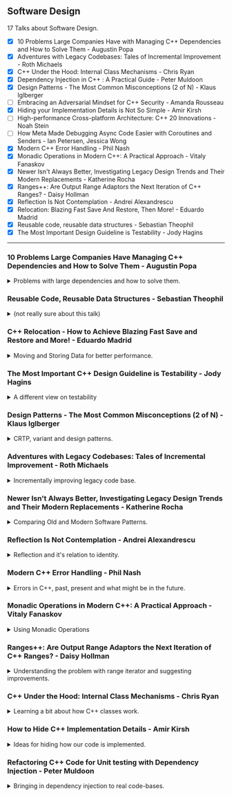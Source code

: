 <!--
// cSpell:ignore relocatability Björn Fahller Blarg multiplicator soooo maat Monostate runge_kutta4 TPOIASI Hyrum
-->

<link rel="stylesheet" type="text/css" href="../../markdown-style.css">

## Software Design

<summary>
17 Talks about Software Design.
</summary>

- [x] 10 Problems Large Companies Have with Managing C++ Dependencies and How to Solve Them - Augustin Popa
- [x] Adventures with Legacy Codebases: Tales of Incremental Improvement - Roth Michaels
- [x] C++ Under the Hood: Internal Class Mechanisms - Chris Ryan
- [x] Dependency Injection in C++ : A Practical Guide - Peter Muldoon
- [x] Design Patterns - The Most Common Misconceptions (2 of N) - Klaus Iglberger
- [ ] Embracing an Adversarial Mindset for C++ Security - Amanda Rousseau
- [x] Hiding your Implementation Details is Not So Simple - Amir Kirsh
- [ ] High-performance Cross-platform Architecture: C++ 20 Innovations - Noah Stein
- [ ] How Meta Made Debugging Async Code Easier with Coroutines and Senders - Ian Petersen, Jessica Wong
- [x] Modern C++ Error Handling - Phil Nash
- [x] Monadic Operations in Modern C++: A Practical Approach - Vitaly Fanaskov
- [x] Newer Isn't Always Better, Investigating Legacy Design Trends and Their Modern Replacements - Katherine Rocha
- [x] Ranges++: Are Output Range Adaptors the Next Iteration of C++ Ranges? - Daisy Hollman
- [x] Reflection Is Not Contemplation - Andrei Alexandrescu
- [x] Relocation: Blazing Fast Save And Restore, Then More! - Eduardo Madrid
- [x] Reusable code, reusable data structures - Sebastian Theophil
- [x] The Most Important Design Guideline is Testability - Jody Hagins

---

### 10 Problems Large Companies Have Managing C++ Dependencies and How to Solve Them - Augustin Popa

<details>
<summary>
Problems with large dependencies and how to solve them.
</summary>

[10 Problems Large Companies Have Managing C++ Dependencies and How to Solve Them](https://youtu.be/kOW74IUH7IA?si=9R-_FSdv3w1QKKTI), [slides](https://github.com/CppCon/CppCon2024/blob/main/Presentations/10_Problems_Large_Companies_Have_with_Managing_Cpp_Dependencies_and_How_to_Solve_Them.pdf).

package libraries and dependencies management is still a top pain point for C++ developers.

- Conan
- vcpkg
- NuGet

> Preview – 10 conclusions
>
> 1. Support building from source
> 2. Build a verified binary cache
> 3. Version using baselines
> 4. Build open-source with a package manager
> 5. Cache build assets internally
> 6. Monitor, prevent, and respond to vulnerabilities
> 7. Centralize common tasks
> 8. Produce SBOMs
> 9. Global, reproducible builds
> 10. Break large migrations down into smaller milestones

#### Problem 1: ABI incompatible C++ binaries

binaries aren't portable, they depend on how they were compiled. so it leads to a very complex dependency graph, different compilers, target OS, feature flags, build configurations, etc...

the consumer needs to get the correct binary and use it, but a solution for this is to build the dependant packages from source, some package managers support this, and we can also use the CI build chain to build the dependencies. some companies moved to Monorepo architecture, where everything is built together.

this also allows for editing and tweaking the source code for the dependencies.

#### Problem 2: Build times are too long when building from source

Of course, building packages takes time, it scales poorly, as each package has it's own decencies.\
we can use a caching strategy with a shared cache for binaries with a unique hash identifier based on versions and ABI.

#### Problem 3: Version conflicts – The Diamond problem

each decency has dependencies of it's own, and if two packages consumer the same third package, they might get a version conflict.

a solution could be to move from package/libraries into "baselines", a baseline contains a set of packages with compatible versions between them.

#### Problem 4: Building open-source dependencies is hard

in-house development is more work to write, but easier to integrate, maintain and protects against legal concerns and some vulnerabilities.

a package manager can handle some of the problems with building the packages, and bridge the gap.

#### Problem 5: Organization restricts access to online downloads

organizations don't want to allow open-source code without a process, and there's always a risk that the open-source library goes down.\
we can get around this by maintain a cache (proxy) of 3rd party packages source code, which can also be moved to a protected environment that won't allow internet connection.

#### Problem 6: Security vulnerabilities in open-source code

Open source packages might have known vulnerabilities. the organization needs a strategy to monitor, review and respond to them.

#### Problem 7: Duplicated engineering cost to maintain dependencies

managing dependencies gets harder with scale, there are problems with communication, and there are times where similar work is being done in different teams.

#### Problem 8: Difficult to track or report on all dependencies

audit dependencies, build the dependency graph, producing SBOMs - software bill of materials.

#### Problem 9: Build toolchain variations across the organization

reproducible builds, tests and deployments. building in containers, establishing company-wide policies and interior tools storage.

#### Problem 10: Moving to new solution is complex or too time consuming

takes time, effort, causes un-expected problems.

we can set milestones - small changes that represent a gain in value, even if there aren't any more changes to the process. we identify the action and what benefit it provides us.

---

> Summary – 10 conclusions
>
> 1. Build C++ dependencies from source
> 2. Establish binary caching where possible
> 3. Organize dependencies + versions into baselines (fixed points in time)
> 4. Use an open-source package manager to save time / effort
> 5. Create an asset cache for sources needed to build dependencies
> 6. Develop a vulnerability monitoring, prevention, and response strategy and associated tools / workflows
> 7. Centralize common dependency management tasks, enforce consistency across organization at scale
> 8. Organize dependencies into coherent packages and start producing SBOMs
> 9. Establish a global toolchain policy and build in containers if possible
> 10. Break large migrations down into smaller milestones with a win at each step.

</details>

### Reusable Code, Reusable Data Structures - Sebastian Theophil

<details>
<summary>
(not really sure about this talk)
</summary>

[Reusable Code, Reusable Data Structures](https://youtu.be/5zkDeiyF5Rc?si=tmsS-hGBMTMCey1r), [slides](https://github.com/CppCon/CppCon2024/blob/main/Presentations/Reusable_Code_Reusable_Data_Structures.pdf)

> DRY -- don't repeat yourself -- is an important software engineering principle.\
> Repetitive code is error-prone code. Inevitably, and sooner rather than later, we will forget to change one of these repetitive code locations. C++ offers many different tools to share code and data and I often see novice and intermediate programmers struggle with choosing the best one in each situation.\
> We have template functions, template classes, std::variant, virtual classes and std::any. We have some common associated programming patterns like CRTP, templated base classes, template functions taking function arguments.\
> All of these have their uses and in my talk, I want to develop some intuitions on when to use which.

what should we use and what should we not use.\
starting with an example of centering elements in html.

for code to be reused in an efficient manner, we need to generalize the problem, understand which algorithm can help us, etc...

when we have a shared algorithm and different data, we use generic functions and concepts.

looking at some patterns: output iterators, predicate, and at the command design pattern.

> GENERIC FUNCTIONS
>
> - Need clear requirements
> - Expressed in well-known concepts
> - Reduce dependencies
> - Flexible and customizable through customization points

Generic classes, data is being templated, either in the base class or with the curiously recurring template pattern (CRTP).

mixin classes, adding functionality to un-related classes.

other options are inheritance (virtual functions) and <cpp>std::variant</cpp>, but should they really be used for code sharing? runtime polymorphism ties things together, it creates coupling and has lasting implication.

- heap allocation
- lifetime issues
- ownership

external polymorphism, global overloads, <cpp>std::variant</cpp> and <cpp>std::visit</cpp>.

</details>

### C++ Relocation - How to Achieve Blazing Fast Save and Restore and More! - Eduardo Madrid

<details>
<summary>
Moving and Storing Data for better performance.
</summary>

[C++ Relocation - How to Achieve Blazing Fast Save and Restore and More!](https://youtu.be/LnGrrfBMotA?si=RQ6R3iWcMSCTZzTK), [slides](https://github.com/CppCon/CppCon2024/blob/main/Presentations/Relocation.pdf), [event](https://cppcon2024.sched.com/event/1gZeM/relocation-blazing-fast-save-and-restore-then-more). [Data Orientation For The Win! - Eduardo Madrid - CppCon 2021](https://www.youtube.com/watch?v=QbffGSgsCcQ)

The opposite of pointe chasing.

> What's what we mean to improve?
>
> - Our systems need objects to refer to each other, and we need runtime polymorphism
> - Nothing bad per se, just that it craters performance
> - What if we are willing to do a lot of effort to improve performance lot?
> - One option is to apply **Data Orientation** techniques in general.
> - Today, we give extra attention to "relocatability"

Relocatability is how we apply data orientation techniques to make our data easy to be moved around, so it will reside in memory when it has the best performance.\
(relocatability is not about position independent code for dynamically linked libraries).

Writing code the "normal" way means we don't focus on mapping data in memory.

- storing data in classes or structs with heterogenous members.
- using pointers for objects to refer to one another.
- using virtual inheritance and overrides for runtime polymorphism
- indirections, allocations, lifetime, sharing ownership (<cpp>std::unique_ptr</cpp>, <cpp>std::shared_ptr</cpp>)

#### Data Orientation

The non-trivial way to write code takes data to memory mapping into account.

> Columnar Representation (Scattering):\
> Transforming collections of structs of members of heterogeneous typesinto one structure with arrays of homogeneous data types (going from what in databases is called a row-representation to a columnar representation) also called "scattering" or achieving structures of arrays.

That's a long way for saying "struct of arrays" over "array of structs", or moving from row-wise representations to column-wise.\
With *row-wise* representations, we have structs containing different kinds of members, pointers (which can be null), data that is differentiating the state of the object and we have containers with multiple elements of the class.\
with *column-wise*, we combine the data and the container together, we move to homogenous collection of data, all fields of the same type are stored continuously. to access a single 'item', we use a handle (Facade/Proxy design pattern).\
After scattering, we are using "entity-component systems", we no longer have objects, instead we have entities, and members are replaced with compnotents. entities and components are bound through an index in a global structure.

```cpp
// row-wise
struct Item {
  int id;
  double price;
  Specials *specials; // pointer, can be null
  Category *category;
  bool is_homemade; // messes with the data alignment
};
std::array<Item, N> items;

// column-wise
template <std::size_t N>
struct State {
  std::array<int, N> ids;
  std::array<double, N> prices;
  EfficientMap<std::size_t, Specials> specials;
  std::array<CategoryHandle, N> categories;
  EfficientSet<std::size_t> homemade;
};

auto state = State<N>;
class ItemHandle {
  std::size index;
public:
  int id() { return state.ids[index]; }
  double price() { return state.prices[index]; }
  Specials *specials() { return state.specials[id()]; }
  CategoryHandle category() { return state.categories[id()]; }
  bool &is_homemade() { return state.homemade.contains(id()); }
};
```

Allocating data homogeneously allows for better performance (SIMD, CUDA), reduces allocations, it dis-incentives communication between state change. also, moving away from using pointers allows more efficient memory dump. data is given different addresses by the allocator, so we can't restore the application correctly (the pointers are no longer valid). if we have this kind of a layout, the relations between entities are preserved through the index.

#### Allocators And Relocatability

Allocators don't care about the efficient allocation of the data, so we must be able to control and move the data, and we need the ability to maintain the allocation across the lifetime of the program, as objects are created and destroyed.

we start by re-introducing some indirection - using stable indices.

> Recapping Björn Fahller ["Cache Friendly Data + Functional + Ranges = &heartsuit;"](https://www.youtube.com/watch?v=XJzs4kC9d-Y) @C++ On Sea 2024:
>
> - He calls stable indices "stable ids", and the technique is to use an extra indirection that pays for itself in terms of performance.
> - Furthermore, you can have both the forward mapping and the backward mapping, depending on your needs.
> - This indirection is what provides the freedom to relocate!
> - Björn Fahller presented benchmarks that dove into details of wall-clock performance, cache misses, IMO his results are representative of what would be real world use.

Relocatability makes saving the state of the application trivial - just dump the data as is. and restoring it is just as easy. if the data is ever "shaken" and becomes not efficient, we can re-allocate them to make them efficient again. "shaken" data can be fragmentation (empty holes in the array), or having old and new entities stored together (if we re-used the old memory to store new data).\
Memory performance relies on time and space locality, we want to have objects that are accessed together stored together, relocating objects allows us to maintain and improve this.

One issue is using *Value Mangers*, using <cpp>std::optional</cpp>, which currently doesn't take allocators, but can take a <cpp>std::vector</cpp> type with an custom allocator. this has something to do with type erasure (<cpp>std::any</cpp>, <cpp>std::function</cpp>). the language doesn't currently have support to access internals (???).

</details>

### The Most Important C++ Design Guideline is Testability - Jody Hagins

<details>
<summary>
A different view on testability
</summary>

[The Most Important C++ Design Guideline is Testability](https://youtu.be/kgE8v5M1Eoo?si=5w4dnwmZakqDf0Yv), [slides](https://github.com/CppCon/CppCon2024/blob/main/Presentations/The_Most_Important_Design_Guideline_is_Testability.pdf), [event](https://cppcon2024.sched.com/event/1gZfl/the-most-important-design-guideline-is-testability).

> Scott Meyers has famously proclaimed that the most important general design guideline is to make interfaces easy to use correctly and hard to use incorrectly.  I don't dispute that this is one of the most important design guidelines.\
> However, in my close to 40 years of fighting in the C++ trenches, I'd argue that testability is by far the more important design guideline, and antecedent to both ease of use and performance (a particular C++ penchant).\
> In this talk, we will discuss what testability means, and why it is so important.  We will briefly discuss some popular testing techniques, but most of our time will be spent looking into items of testability that are rarely discussed, but are extremely important in practice.

Design interfaces for testability, have an holistic thought about systems and how they can be tested.

> Why is Testing Important? We are human!
>
> - Making Mistakes: Every human is really, really good at making mistakes
> - Being annoyed when OTHER people make mistakes

Testability isn't just Unit Tests and TDD (Test Driven Development).

#### Hidden State

side tangent an example about having a hidden state and how it complicates testing. the best way is to having composability, but there's an old pattern to provide access to all private members.

doing some tricks with template specializations... this shouldn't be done. but it's possible.

```cpp
template <typename TagT, auto...>
struct Sudo;

template <typename TagT>
struct Sudo<TagT>
{
  inline static typename TagT::type value{};
};

template <typename TagT, typename TagT::type Member>
struct Sudo<TagT, Member>
{
  inline static const decltype(Member) value = Sudo<TagT>::value = Member;
};

template <typename TagT, typename ObjectT>
decltype(auto)
sudo(ObjectT && object)
{
  assert(Sudo<TagT>::value);
  return std::invoke(  Sudo<TagT>::value,  std::forward<ObjectT>(object));
}

template <typename ClassT, typename MemberT, typename = void>
struct SudoTag
{
  using type = MemberT ClassT::*;
};

// usage
namespace foo::bar { class Blarg { int x = 42; }; }

using Blarg_x = SudoTag<foo::bar::Blarg, int>;
template struct Sudo<Blarg_x, &foo::bar::Blarg::x>;

int main()
{
  auto blarg = foo::bar::Blarg{};
  std::cout << sudo<Blarg_x>(blarg) << '\n'; // print blarg.x
}

// with macro - less boilerplate
  #define SUDO(NAMESPACE, TYPE, CLASS, MEMTYPE, MEMBER) \
  namespace NAMESPACE { \
  struct TYPE \
  : SudoTag<CLASS, MEMTYPE> \
  { }; \
  } \
  template struct Sudo<NAMESPACE::TYPE, &CLASS::MEMBER>
// Then, you can use it like this...
BP_SUDO(foo::bar, Blarg_x, foo::bar::Blarg, int, x);
```

#### Back to Testability

Donald Knuth - offered bounties for bugs. but didn't think highly of unit tests and other testing methodologies. has some quotes that go against what we usually think as "best practice".

- property based testing
- fuzzing

Avoid naked types - everything is a special type of it's own. never confuse the parameters and the order of the arguments. always have strong types.

#### Case Study - Knight Capital

> everything is an API.

a company that had an issue in 2012 which lost the company 10 million dollars per minute for 45 minutes. they did some stock trading and things went bad. they had unused code still in the system, and they wanted to reuse a flag that was for the old system for the new one. the code was changed as part of refactoring but wasn't tested, eventually, the new version of the code was deployed to all but one machine. when the application went live, the one computer run the old code, which was called because of the repurposed flag, and then old code did the wrong thing, and because it wasn't tested properly, it behaved in a way that isn't part of normal procedure.

this was a chain of errors, if any one of them didn't happen, this would be a non-event.

> - Remove old code and add new code at the same time
> - Reuse an existing "value" for completely different functionality
> - Stopped using Power Peg in 2003, dead code still around
> - Refactored code in 2005 ; moved dead code ; test still pass
> - Manual deployment ; no review ; no tests
> - Different components had different view of same thing
> - email for important log messages
> - Rollback made matters worse

(how to test each of these points)

</details>

### Design Patterns - The Most Common Misconceptions (2 of N) - Klaus Iglberger

<details>
<summary>
CRTP, variant and design patterns.
</summary>

[Design Patterns - The Most Common Misconceptions (2 of N)](https://youtu.be/pmdwAf6hCWg?si=Ihpx8evhi69KwtMK), [slides](https://github.com/CppCon/CppCon2024/blob/main/Presentations/Design_Patterns.pdf), [event](https://cppcon2024.sched.com/event/1gZfn/design-patterns-the-most-common-misconceptions-2-of-n).

in the previous talk in "Meeting C++ 2023", the topics were:

- Builder
- Factory Method
- Bridge
- Design Pattern

this talk will be about design patterns and virtual patterns

#### CRTP - Curiously Recursive Template Pattern

the base class is templated on the derived class. it allows us to sometimes remove virtual function calls.

```cpp
template<typename Derived>
class Animal
{
private:
  Animal() = default;
  ~Animal() = default;
  friend Derived;
public:
  void make_sound() const {
    static_cast<Derived const&>(*this).make_sound()
  }
};

class Sheep: public<Sheep>
{
  // not defining the destructor
   void make_sound() const { std::cout << "baa"; }
};
```

there are two limitations: there is no shared base class, each derived class has a different base class, so we can't have a collection of objects. but since everything is a template, this forces everything that comes into touch with it becomes a template itself. this moves our code from the source files to the headers.

in C++23, we can replace CRTP with explicit object parameter ("deducing this")

```cpp
struct NumericalFunctions
{
  void scale(this auto&& self, double multiplicator)
  {
    self.setValue( self.getValue() * multiplicator );
}
};

struct Sensitivity : public NumericalFunctions
{
  double getValue() const { return value; }
  void setValue(double v) { value = v; }
  double value;
};

int main()
{
  Sensitivity s{1.2} ;
  s.scale(2.0);
  std::println(std::cout, "s.getValue() = {}", s.getValue());
}
```

however, we can't replace everything, we can't deduce the derived class from the base class. we only deduce the static type, not the dynamic one. CRTP has two behaviors: adding functionality, and creating static interfaces. we can replace CRTP with explicit object parameters when we add functionality, but not when we used CRTP for static interfaces.\
Since the term is ambagious and refers to two things, we need terms to differentiate them.

> CRTP for Static Interfaces
>
> - provides a base class for a related set/family of types.
> - defines a common interface.
> - is used via the base class interface.
> - introduces an abstraction and is a design pattern.
> - should be called **Static Interface**
>
> Adding Functionality via CRTP
>
> - provides implementation details for the derived class.
> - does not define a common interface.
> - is not used via the base class interface.
> - does not introduce an abstraction, hence is no design pattern.
> - should be called **Mixin**.

c++20 concepts might seem similar to static interfaces, but concepts are "duck typing", it is much more permissive, static interfaces are "opt in". we could get around this by adding a requirement of <cpp>std::derived_from\<T,AnimalTag\></cpp> to the concept to restrict the set of types.

```cpp
template< typename T >
concept Animal = requires(T animal) {
  animal.make_sound();
};

template<Animal T>
void print(T const& animal) {
  animal.make_sound();
}
class Sheep {
public:
  void make_sound() const { std::cout << "baa"; }
};
int main() {
  Sheep sheep;
  print(sheep);
}
```

#### std::variant

The usual example of drawing shapes, starting with the classic OOP solution and adding a draw strategy object to avoid coupling with an implementation. we want to focus on separating code that changes often (low level implementation) from code that doesn't change that much.\
This draws from the Gang of Four approach of using inheritance and virtual functions, which is something the C++ community tries to move away from.

we can implement this with <cpp>std::variant</cpp>

```cpp
class Circle
{
public:
 explicit Circle( double rad )
 : radius{ rad }
 , // ... Remaining data members
 {}
 double getRadius() const noexcept;
 // ... getCenter(), getRotation(), ...
private:
 double radius;
 // ... Remaining data members
};
class Square
{
public:
 explicit Square( double s )
 : side{ s }
 , // ... Remaining data members
 {}
 double getSide() const noexcept;
 // ... getCenter(), getRotation(), ...
private:
 double side;
 // ... Remaining data members
}
using Shape = std::variant<Circle, Square>;
using Shapes = std::vector<Shape>;

class ShapesFactory
{
public:
Shapes create( std::string_view filename )
{
  Shapes shapes{};
  std::string shape{};
  std::ifstream shape_file{ filename };
  while( shape_file >> shape ) {
    if( shape == "circle" ) {
      double radius;
      shape_file >> radius;
      shapes.emplace_back( Circle{radius} );
    }
    else if( shape == "square" ) {
      double side;
      shape_file >> side;
      shapes.emplace_back( Square{side} );
    }
    else {
      break;
    }
  }
    return shapes;
  }
};

using Factory = std::variant<ShapesFactory>;

using Drawer = std::variant<OpenGLDrawer>;
void drawAllShapes(Shapes const& shapes, Drawer drawer) {
  for(auto const& shape : shapes){
    std::visit([](auto d, auto s){ d(s); }, drawer, shape);
  }
}

// more code
```

> This solution is soooo much better:
>
> - No inheritance, but a functional approach
> - No (smart) pointers, but values
> - Proper management of graphics code
> - Automatic, elegant life-time management
> - Less code to write
> - Soooo much simpler
> - Better performance

(some benchmarks)

however, there is a problem. our design mixes level of implementation and responsibilities. rather than having two levels of architecture, we only have one thing. but maybe templates can help us? this might turn us into a templated nightmare...

<cpp>std::variant</cpp> isn't a replacement to virtual functions. variants support a fixed set of types and an open set of operations, while virtual functions have an open set of types and a closed set of operations. a variant is a visitor design pattern.
</details>

### Adventures with Legacy Codebases: Tales of Incremental Improvement - Roth Michaels

<details>
<summary>
Incrementally improving legacy code base.
</summary>

[Adventures with Legacy Codebases: Tales of Incremental Improvement](https://youtu.be/lN-dd-0PjRg?si=oytVnTjGIEqPG-5-), [slides](https://github.com/CppCon/CppCon2024/blob/main/Presentations/Adventures_With_Legacy_Codebases.pdf), [event](https://cppcon2024.sched.com/event/1gZft/adventures-with-legacy-codebases-tales-of-incremental-improvement).

> What is legacy code?
>
> - No tests
> - Lot's of code
> - Very old
> - Authors may be gone
> - Many C++ standards
> - New/old styles
> - New/old paradigms
> - Bad decisions from the past that once made sense
> - Possibly rewritten by a less skilled engineer

[code-maat tool](https://github.com/adamtornhill/code-maat) to analyze code change from version control.

not adding tests for code that won't change. focus on user/business value.

linting with style guides (clang format), should be enforced by machine, not by human feedback. this messes with `git blame` in the codebase. using githooks to apply formatting on incoming changes and verifying it as part of the ci pipeline.\
using static analysis: address, undefined behavior and thread-safety analyzers. also make this part of the pipeline, especially important when code should work on both AMD and ARM processors.\
testing pyramid, moving up from unit test to integration test and up to End-to-End tests.

#### Should we change legacy APIs?

transitioning from custom home-made objects to external libraries to the standard library, like <cpp>std::optional</cpp>. we should avoid breaking changes.

"Live at Head" - all internal libraries are always built from scratch, no internal versions, problems are detected immediately, not months afterwards when the new version is pulled.

handling dependencies, using `clang-tidy` custom rules, `clang-tidy-diff` to only report on changed lines.

#### Sharing Legacy Code

Desire to standardize, reducing duplicate code, share unique code, have a single strategy for behavior (one installer, one UI library). share code you are proud of and think is good and useful.

</details>

### Newer Isn't Always Better, Investigating Legacy Design Trends and Their Modern Replacements - Katherine Rocha

<details>
<summary>
Comparing Old and Modern Software Patterns.
</summary>

[Newer Isn't Always Better, Investigating Legacy Design Trends and Their Modern Replacements](https://youtu.be/ffz4oTMGh5E?si=9XLcGF9nVeLUJoiy), [slides](https://github.com/CppCon/CppCon2024/blob/main/Presentations/Newer_Isn%E2%80%99t_Always_Better.pdf), [event](https://cppcon2024.sched.com/event/1gZhF/newer-isnt-always-better-investigating-legacy-design-trends-and-their-modern-replacements).

Two camps of people: those who look at existing patterns and thing we should keep them, and those who insist on shaking up how things work. we need to find a middle way of modernizing software without sacrificing what works. we look at trends (software patterns), both old and new, and investigate if they hold up.

#### Examples: Old Pattern vs New Pattern

first example: comparing index based loops to newer ranged loops.

```cpp
std::vector<std::string> vec {"sun", "earth", "moon", "jupiter"};

// old style
for (auto i = 0uz; i < vec.size(); ++i)
{
  std::cout << vec[i] << "\n";
  std::cout << vec.at(i) << "\n";
}

// new style
for (const auto& object : vec)
{
  std::cout << object << "\n";
}
```

> Original Trend – Index For Loop:
>
> - Provides an index that can be used to access an element
> - Index can be used for in loop side effects/calculations
> - Doesn't require a group of items
> - More dangerous access operations
>
> New Trend – Range Based For Loop:
>
> - More data oriented
> - More readable

next example is Global Interfaces vs Global State.\
the original trend is using a singleton to hold state, with the new trend of "Monostate" and dependency injection (dependency inversion principle). we can have global interfaces (logging, I/O, resource management, graphics) or global data (initial parameters, state parameters).

> Original Trend - Singleton:
>
> - Hold one copy of global data/interface and allow others access
> - Usually accessed through a getInstance() or Instance() function
> - Easily accessed
> - Identifiable
> - Hard to test
> - Quintessentially Overused
>
> New Trend – Monostate:
>
> - Make every object in the class static
> - Multiple objects all with the same value
> - Easy to transition to multiple objects
> - May not work well to replace interface singletons
>
> New Trend – Dependency Injection:
>
> - Not a global object
> - Injects the dependency into each of the using objects

```cpp
template <typename T>
class Singleton {
public:
  static T& getInstance()
  {
    static T instance;
    return instance;
  }
private:
  Singleton();
};

class Plotting {
public:
  void plot(double x, double y)
  {
  // ...
  }
};

using PlottingSingleton = Singleton<Plotting>;

// monostate

class Plotting {
public:
  void plot(double x, double y)
  {
  // ...
  }
private:
  static std::queue plottingQueue;
};

// dependency injection

class Plotting {
public:
  void plot(double x, double y)
  {
  // ...
  }
};

class Gps {
public:
  Gps(Plotting& plotter);
  void setPlotter(Plotting& plotter);
  void getPositionVelocityAcceleration(Plotting& plotter);
private:
  Plotting& plotter;
};
```

a C++ specific example is SFINAE vs c++20 <cpp>concepts</cpp>. both constrain templated code (function, classes) and break during compilation time rather than runtime.

> Original Trend – Substitution Failure is Not an Error (SFINAE):
>
> - Substitution Failure Is Not An Error
> - Constraints on templates
> - Known for difficult to read errors
> - Difficult to constrain
>
> New Trend – Concepts:
>
> - Compile Time constraints
> - Named set of requirements
> - Improved compiler errors
> - Easier to create custom constraints for

```cpp
// SFINAE
#include <boost/type_traits/has_operator.hpp>
template <typename Time,
  typename OutputType,
  typename = std::enable_if_t<std::is_arithmetic_v<Time>>,
  typename = std::enable_if_t<std::is_arithmetic_v<OutputType> ||
  (
    boost::has_multiplies<OutputType, Time>::value && 
    boost::has_plus<OutputType>::value
  )>,
  bool = true>
inline constexpr OutputType runge_kutta4_sfinae(std::function<OutputType(Time, OutputType)> fun,
Time time,
OutputType y0,
Time timestep)
{
  auto k1 = fun(time, y0);
  auto k2 = fun(time + timestep * 0.5, y0 + k1 * timestep * 0.5);
  auto k3 = fun(time + timestep * 0.5, y0 + k2 * timestep * 0.5);
  auto k4 = fun(time + timestep, y0 + k3 * timestep);
  return (y0 + (k1 + 2 * k2 + 2 * k3 + k4) * timestep / 6);
}

// concepts
template<typename T>
concept arithmetic = std::integral<T> || std::floating_point<T>;

template<class T, typename Num>
concept add_multiply = requires(T t, Num num) {
  t * num;
  t + t;
};

template <arithmetic Time, typename OutputType>
requires (add_multiply<OutputType, Time>)
inline constexpr OutputType runge_kutta4_concepts(std::function<OutputType(Time, OutputType)> fun,
Time time,
OutputType y0,
Time timestep)
{
  auto k1 = fun(time, y0);
  auto k2 = fun(time + timestep * 0.5, y0 + k1 * timestep * 0.5);
  auto k3 = fun(time + timestep * 0.5, y0 + k2 * timestep * 0.5);
  auto k4 = fun(time + timestep, y0 + k3 * timestep);
  return (y0 + (k1 + 2 * k2 + 2 * k3 + k4) * timestep / 6);
}
```

concepts help simplify the requirements and make the compiler errors easier to read.

Polymorphism also has different patterns, the old pattern being virtual functions, and the new trend being CRTP and the C++23 explicit object parameter ("Deducing This"). polymorphism is one of the key concepts of object oriented programming, we define a general interface (abstraction) and allow concrete implementations for different classes.

> Original Trend – Virtual Functions:
>
> - Run-Time Polymorphism
> - Quintessential Object Oriented Method
> - Overused
>
> New Trend – Curiously Recurring Template Pattern (CRTP):
>
> - Compile Time Polymorphism
> - Force a Downcast from the Parent to Access Child Elements
> - Explicit Cast
>
> New Trend – Explicit Object Parameter/Deducing This:
>
> - C++23 Feature
> - Simplifies Compile Time Polymorphism

```cpp
// virtual functions
struct NetworkConnection
{
  virtual void initializeConfig() = 0; // Pure Virtual
  void init()
  {
    initializeConfig();
    // ...
  };
};

struct Tcp : public NetworkConnection
{
  void initializeConfig() override
  {
    // ...
  }
};

struct Udp : public NetworkConnection
{
  void initializeConfig() override
  {
    // ...
  }
};

// CRTP

template <class Derived>
class NetworkConnection
{
public:
  void init()
  {
    (static_cast<Derived*>(this))->initializeConfig();
    // ...
  };
};

class Tcp : public NetworkConnection<Tcp>
{
public:
  void initializeConfig()
  {
    // ...
  }
};

class Udp : public NetworkConnection<Udp>
{
public:
  void initializeConfig()
  {
    // ...
  }
};

// Explicit Object Parameter

struct NetworkConnection
{
public:
  void init(this auto&& self)
  {
    self.initializeConfig();
    // ...
  };
};

class Tcp : public NetworkConnection
{
public:
  void initializeConfig()
  {
    // ...
  }
};

class Udp : public NetworkConnection
{
public:
  void initializeConfig()
  {
    // ...
  }
};
```

examples of multi-level inheritance over at compiler explorer

- [virtual function](https://godbolt.org/z/T51xE5qbK)
- [CRTP](https://godbolt.org/z/s3ed4Yorv)
- [Implicit Object Parameter](https://godbolt.org/z/ccsoaf3ec)

in the CRTP example, it's not trivial to get the same behavior as the virtual function example, we would need to add some templating magic to overcome it.

#### Conclusion

> Other Potential Evaluations:
>
> - Union vs Variant
> - Enum vs Enum Class
> - Raw Pointers vs Reference vs Smart Pointers
> - Raw Iterators vs Standard Algorithms
> - C-Style Casts vs Fancy Casts (static, dynamic, reinterpret, const casts)
> - Allocators vs <cpp>PMR</cpp>
> - <cpp>printf</cpp> vs <cpp>std::cout</cpp> vs <cpp>libfmt</cpp>
> - Object Oriented Programming vs Functional Programming vs Data-Oriented Design

we see that in some cases, newer patterns aren't strictly better than old patterns, we need to evaluate alternatives for each use case.
</details>

### Reflection Is Not Contemplation - Andrei Alexandrescu

<details>
<summary>
Reflection and it's relation to identity.
</summary>

[Reflection Is Not Contemplation](https://youtu.be/H3IdVM4xoCU?si=S-RHuAIiHrERG_4B), [slides](https://github.com/CppCon/CppCon2024/blob/main/Presentations/Reflection_Is_Not_Contemplation.pdf), [event](https://cppcon2024.sched.com/event/1gZhJ/reflection-is-not-contemplation).

> - Static reflection without code generation is incomplete
> - The "reading" part of reflection generally agreed upon
> - The "generation" part of reflection suffered of neglect
>   - P2996 very gingerly sneaks in a foot in the door (define_class)
>   - P3294 finally blows the door off its hinges
> - The two facets of reflection are equally important
> - Where do AI tools fit within this craze?
>
> The Reflection Circularity Problem - Without generation, we're chasing our tails

reflection basics:

> - Recall `^^x` reflects on `x`, `[:y:]` un-reflects (splices) `y`; `[:^^x:]` is `x`
> - Large consensus on introspection query: contemplation is great
> - Fear and loathing about code generation
>   - Expansion of existing introspection objects deemed acceptable
> - Consequence:
>   - Severely limited: can't do 3D with 2D abilities
>   - No consensus on "how much" generation is just enough
>   - No clarity on necessary primitives

OOP and templates were movements towards reflection, with OOP allowing us to call function that haven't been written yet (abstraction), and templates allow us to design with types that weren't written yet.

> Reflection: "I can customize types that will not have been meant for customization".

we want to use reflection to create classes, in the following example, we would want to define a class with data member, who have getters and setters.

```cpp
// reflection
struct Book {
  consteval { 
    property("author", ^^std::string);
    property("title", ^^std::string); 
  }
};

// Equivalent hand-written code
struct Book {
  std::string m_author;   
  const std::string& get_author() const { return m_author; }
  void set_author(std::string s) { m_author = std::move(s); }
  std::string m_title;
  const std::string& get_title() const { return m_title; }
  void set_title(std::string s) { m_title = std::move(s); }
};
```

we create identifiers from the string, and added some stuff them ("m_", "get_" and "_set"), it's crucial that translating strings into identifiers will be fluid, easy, and accurate. identifiers might bet introduced and then used in the generated code.

(splicing is the act of generated code)

> Comparison of Splicing Models
>
> - **The Spec API**: function calls create a "spec" of a type that is spliced
>   - Complex; problematic; death of a thousand cuts
> - **The CodeReckons API**: OOP interface for AST building
>   - Verbose, loquacious, garrulous, prolix, long-winded, circumlocutory, and unceasingly inclined toward linguistic superfluity.
> - **String Injection**: offer a primitive that splices compile time strings into code
>   - Horribly unstructured. Also… can't use macros?!?
> - **Fragments**: C++ fragments of stylized code
>   - Thorough early checking makes complexity explode

#### Token Sequences - P3294

> "There's a representation of C++ code that is well-defined, complete, and easy to understand: C++ code."\
> ~ Daveed Vandevoorde

Creating C++ code from C++ code.

> - At this point complexity is a huge liability
> - Adding yet another sublanguage to C++ deemed undesirable
> - String-based generation best; let's eliminate its disadvantages
> - Strings opaque/unwieldy? Use token sequences instead of strings
>   - Cost: one added literal kind
> - Injection risks and dangers? Restrict string expansion
>   - Carefully controlled escapes, interpolation-style

```cpp
constexpr auto t1 = ^^{ a + /* hi! */ b }; // three tokens - comment is removed
static_assert(std::is_same_v<decltype(t1), std::meta::info>);
constexpr auto t2 = ^^{ a += ( }; // partial expression, 3 tokens again
constexpr auto t3 = ^^{ abc { def }; // Error, unpaired brace
```

a new kind of literal - <cpp>token sequences</cpp> (or <cpp>token strings</cpp>)

> - Escapes inside a token sequence:
>   - `\( expr )` evaluates expr eagerly during creation of the token sequence
>   - `\id( e1, e2, ... )` concatenates strings and integrals, creates an identifier
>   - `\tokens( expr )` expands another token sequence
> - Inside any <cpp>consteval</cpp> function:
>   - `queue_injection( tokens_expr )` injects a token sequence into the current declaration context

code comparisons:

```cpp
// property Using The Spec API
template <class T> using getter_type = auto() const -> T const&;
template <class T> using setter_type = auto(T const&) -> void;
consteval auto property(string_view name, meta::info type) -> void {
  auto member = inject(
    data_member_spec{.name=std::format("m_{}", name), .type=type}
    );
  inject(
    function_member_spec{
      .name=std::format("get_{}", name),
      .signature=substitute(^getter_type, {^type}),
      .body=defer(member, ^[]<std::meta::info M>(auto const& self) -> auto const& {
          return self.[:M:];
        }
      )
    }
  );
  inject(
    function_member_spec{
      .name=std::format("set_{}", name),
      .signature=substitute(^setter_type, {^type}),
      .body=defer(member, ^[]<std::meta::info M>(auto& self, typename [:type_of(M):] const& x) -> void {
          self.[:M:] = x;
        }
      )
    }
  );
}

// property Using The CodeReckons API
object_type(mp, make_const(decl_of(b)));
return_type(mp, make_lvalue_reference(make_const(type)));
append_method(
  b,
  identifier{("get_" + name).c_str()},
  mp,
  [member_name](method_builder& b){
    append_return(b,
      make_field_expr(make_deref_expr(make_this_expr(b)), member_name)
    );
  }
);
method_prototype mp1;
append_parameter(
  mp1,
  "x",
  make_lvalue_reference(make_const(type))
);
object_type(mp1, decl_of(b));
return_type(mp1, ^void);
append_method(
  b,
  identifier{("set_" + name).c_str()},
  mp1,
  [member_name](method_builder& b){
    append_expr(
      b,
      make_operator_expr(
        operator_kind::assign,
        make_field_expr(make_deref_expr(make_this_expr(b)), member_name),
        make_decl_ref_expr(parameters(decl_of(b))[1])
      )
    );
  }
 );
}

// property Using Token Sequences

consteval void property(std::meta::info type, std::string_view name) {
  queue_injection(^^{
    [:\(type):] \id("m_", name); // define the private member
    [:\(type):] const& \id("get_", name)() const {
      return \id("m_", name);
    } // define the getter
    void \id("set_", name)([:\(type):] x) {
      \id("m_", name) = std::move(x);
    } // define the setter
  });
}
```

#### Implementing Identity

> "You can observe a lot by just implementing identity"\
> ~ Yogi Berra

Identity defines fungibility, comparision of "same object" vs "a copy", it also affects aliasing, self-assignment, self-move, double deletion and other stuff. an identity function can be inserted at any sub-expression without changing the meaning. it is a fundamental concept of computer science, this is the reason javascript has both the `==` and the `===` operators.

there are iterations of C++ identity functions in C++, which need to deal with rvalue, lvalue, references and other weird edge-cases. <cpp>decltype</cpp>, <cpp>decltype(auto)</cpp> and <cpp>std::forward</cpp> are heavily used.

```cpp
// naive implementation
template <typename T>
T&& identity(T&& x) { return x; }

const int& a = identity(42); // dangling
int&& b = identity(42); // dangling
auto&& c = identity(42); // dangling

// better - two templates
template <class T>
T& identity(T& x) { return x; } // returns reference
template <class T>
T identity(T&& x) { return std::move(x); } // returns a value

// even better - universal reference
template <class T>
T identity(T&& x) { return T(std::forward<T>(x));} // might call a constructor, or a noop cast

// C++14 style
template <class T>
decltype(auto) identity(T&& x) {return T(std::forward<T>(x));}

template <class A, class B>
decltype(auto) min(A&& a, B&& b) {
  static_assert( /* ... no dangerous comparisons ...*/ );
  return b < a ? B(std::forward<B>(b)) : A(std::forward<A>(a));
}
```

[implementing `min` with identity example](godbolt.org/z/bGPnjM76e)

#### Identity And Reflection

Reflection is the process of deconstructing and reconstructing an entity back into an identical one. once we have this ability, everything becomes easier.

> - Herb keynote's interface example?
>   - Deconstruct type, clone inserting `virtual` and `=0` for each member function
>   - Complain if you find data members or other suspect items
> - polymorphic_base:
>   - Deconstruct type, reassemble making sure no copying allowed
>   - Ensure the destructor is public/virtual or protected/nonvirtual
> - ordered:
>   - Deconstruct type, reassemble and add <cpp>operator<=></cpp>
> - The point is (re)assembly from small, replaceable pieces

it's fairly easy to clone a class, but a harder challenge is cloning a class template. the reflection must preserve the order, introspect function templates, signature constraints (<cpp>noexcept</cpp> clauses, attributes), inner classes (<cpp>iterator</cpp>), and template function signatures (<cpp>std::erase</cpp>), and there are probably many other pitfalls we aren't aware off.

#### Can AI Help?

can generative AI do this? could we simply ask AI to write the code we want instead of reflection? AI models are the stronger than ever, but are also the dumber than they'll ever be in the future. it can write code faster than any human, but not as fast as compilation. AI can also have different results every time, rather than determistic output which is what we need.
</details>

### Modern C++ Error Handling - Phil Nash

<details>
<summary>
Errors in C++, past, present and what might be in the future.
</summary>

[Modern C++ Error Handling](https://youtu.be/n1sJtsjbkKo?si=lqV65wNXHvYFwLD_), [slides](https://github.com/CppCon/CppCon2024/blob/main/Presentations/Modern_Cpp_Error_Handling.pdf), [event](https://cppcon2024.sched.com/event/1gZgs/modern-c++-error-handling).

#### Evolution of Error Handling

errors can be disappointments, things that we know are possible, we know they are coming.\
we start with a simple numbers parser. we don't have error handling.

```cpp
int parse_int(std::string_view number) {
  acc = 0;
  for(char c : number) {
    if(c < '0' || c > '9') // TODO: +, -, digit separators?
      return acc;
    acc *= 10;
    acc += c-'0';
  }
  return acc;
}
std::println("{}", parse_int("42")); // 42
std::println("{}", parse_int("42x")); // 42
std::println("{}", parse_int("x42")); // 0
```

let's test if the number contains non-numeric characters

```cpp
[[nodiscard]] bool is_int(std::string_view number) {
  for(char c : number) {
    if(c < '0' || c > '9')
      return false;
  }
  return true;
}
void test(std::string_view str) {
  if(is_int(str))
    std::println("{} is an int", str);
  else
    std::println("{} is not an int", str);
}

test("42"); // 42 is an int
test("42x"); // 42x is not an int
test("x42"); // x42 is not an int
```

we don't know if trailing characters are allowed, so let's externalize that information and let the user decide.

```cpp
enum class ParseStatus {
 Numeric,
 StartsNumerically,
 NonNumeric
};

[[nodiscard]] ParseStatus is_int(std::string_view number) {
  bool first_digit = true;
  for(char c : number) {
    if(c < '0' || c > '9') {
      return first_digit ? ParseStatus::NonNumeric : ParseStatus::StartsNumerically;
    }
  first_digit = false;
  }
  return ParseStatus::Numeric;
}

void test(std::string_view str) {
  switch(is_int(str)) {
    case ParseStatus::Numeric:
      std::println("{} is an int", str);
    break;
    case ParseStatus::StartsNumerically:
      std::println("{} starts with an int", str);
    break;
    case ParseStatus::NonNumeric:
      std::println("{} is not an int", str);
    break;
  }
}

test("42"); // 42 is an int
test("42x"); // 42x starts with an int
test("x42"); // x42 is not an int
```

we can use an out parameter for the result and the return value for the status. or set a global flag for errors (<cpp>errno</cpp>, like classic C). a C++ approach might be to throw exception, it's not popular, but they are good for performance in the happy path, and they push the error handling back onto the caller. but it's really falling out of style. they have affect on performance in the error path, and are non-determistic.

C++ 17 added the <cpp>std::optional</cpp> class, which can signal success and errors, but doesn't distinguish between different errors.

```cpp
std::optional<int> parse_int(std::string_view number) {
  int out = 0;
  for(char c : number) {
    if(c < '0' || c > '9')
      return {};
    out *= 10;
    out += c-'0';
  }
  return out;
}
void test(std::string_view str) {
  if(auto oi = parse_int(str))
    std::println("{}", *oi);
  else
    std::println("Error");
}
```

C++23 has <cpp>std::expected</cpp>, which can either return the value, or an unexpected type, so we can contain the error inside it.

```cpp
std::expected<int, std::runtime_error>
parse_int(std::string_view number) {
  int out = 0;
  bool first_digit = true;
  for(char c : number) {
    if(c < '0' || c > '9') {
      return first_digit ?
        std::unexpected(std::runtime_error("passed string is not a number")) :
        std::unexpected(std::runtime_error("passed string has non-numeric digits"));
    }
    out *= 10;
    out += c-'0';
    first_digit = false;
  }
  return out;
}
 
void test(std::string_view str) {
  if(auto ei = parse_int(str))
    std::println("{}",*ei);
  else
    std::println("Error: {}", ei.error().what());
}
```

we have a problem with composability, we might have nested uses of <cpp>std::expected</cpp> which we need to convert between. we can overcome it with c++23 monadic operations: <cpp>.transform()</cpp>, <cpp>.and_then()</cpp>, <cpp>.or_else()</cpp> and <cpp>.transform_error()</cpp> (only for <cpp>std::expected</cpp>).

```cpp
void test(std::string_view str) {
  auto ef = parse_int(str)
  .transform([](int i) { return i-1; } )
  .and_then([](int i) -> std::expected<float, std::runtime_error> { 
      if(i != 0)
        return 1.f / i;
      else
        return std::unexpected(std::runtime_error("Divide by zero"));
    })
  .transform_error([](auto const& ex) { 
      return std::string(ex.what()); 
    });
  if(ef)
    std::println("{}",*ef);
  else
    std::println("Error: {}", ef.error());
}
```

#### Avoid Disappointments

another example, getting the name of the month based on the number.

```cpp
std::string month_names[] = {"Jan", "Feb", "Mar", "Apr", "May", "Jun", "Jul", "Aug", "Sep", "Oct", "Nov", "Dec"};

std::string month_as_string(int month) {
  return month_names[month-1];
}

std::println("Month: {}", month_as_string(1)); // JAN
std::println("Month: {}", month_as_string(0)); // <nothing>
std::println("Month: {}", month_as_string(10000)); // garbage
```

lets fix this to constrain the values and throw an exception.

```cpp
std::string month_as_string(int month) {
  if(month < 1 || month > 12)
    throw std::out_of_range("month must be between 1 and 12");
  return month_names[month-1];
}

std::string month_as_string(int month) {
  assert(month >= 1 && month <= 12); // static assert
  return month_names[month-1];
}
```

we could have two versions of this, one for values we've previously checked and we know are valid, and one for un-vetted arguments. we could do all kinds of stuff, like templates and <cpp>constexpr</cpp> with enums.

we don't want all that, we want our code and types to be *correct by construction*, the class can't be instantiated with bad values.

```cpp
struct unchecked{}; 

class Month {
  int month;
public:
  static bool is_valid(int month) {
    return month >= 1 && month <= 12;
  }
  Month(int month): month(month) {
    if(!is_valid(month))
      throw std::out_of_range("month must be between 1 and 12");
  }
  Month(int month, unchecked): month(month) {
    assert(is_valid(month));
  }
  int value() const { return month; }

};

std::string month_as_string(Month month) {
  return month_names[month.value()-1]; // can be member function
}
```

we still don't have contracts in C++, but it's an upcoming feature. we crate a macro to replicate the behavior.

```cpp
#ifndef NDEBUG
#define pre(expr) do{ if(!(expr)){ violation_handler({#expr}); } } while(false)
#else
#define pre(expr) do{} while(false)
#endif

bool is_valid_month(int month) {
  return month >= 1 && month <= 12;
}
void test(int month) {
  std::println("{}", month_as_string(month));
}

std::string month_as_string(int month) {
  pre(is_valid_month(month));
  return month_names[month-1];
}
```

a violation handler is a function pointer that we can assign to.

```cpp
struct ViolationInfo{
  std::string_view expr;
  std::source_location loc = std::source_location::current();
  std::string make_message() const {
    return std::format("{}:{}:{}: precondition failed: ({}): in function: {}",
    loc.file_name(), loc.line(), loc.column(), expr, loc.function_name() );
  }
};

void default_violation_handler(ViolationInfo const& info) {
  std::print("{}", info.make_message());
  std::abort();
}
auto violation_handler = &default_violation_handler;
```

we can replace the default behavior to a "throwing" violation handler, there is some problem with marking function as <cpp>noexcept</cpp>, since the violation handler might throw.\
there is a principal called "Lakos Rule" which calls for conservative use of <cpp>noexcept</cpp> in the standard library. it distinguishes between wide contracts (no precondidtos) and narrow contracts (have precondition), and functions with narrow preconditions should be marked <cpp>noexcept</cpp>.

(some stuff about testing).
</details>

### Monadic Operations in Modern C++: A Practical Approach - Vitaly Fanaskov

<details>
<summary>
Using Monadic Operations
</summary>

[Monadic Operations in Modern C++: A Practical Approach](https://youtu.be/Ely9_5M7sCo?si=NxPmgOeDnlktlKXW), [slides](https://github.com/CppCon/CppCon2024/blob/main/Presentations/Monadic_Operations_in_Modern_Cpp.pdf), [event](https://cppcon2024.sched.com/event/1gZgZ/monadic-operations-in-modern-c++-a-practical-approach).

> Agenda
>
> - Briefly about expected and optional
> - Common use cases of expected
> - Monadic operations in software development
> - Tips and tricks

<cpp>std::optional</cpp> is a container that either has or doesn't have a value, it can be used as a return value or a parameter, and in the upcoming C++26 standard library, it would be <cpp>view</cpp> that either contains one value (if the optional has a value) or none (if it doesn't), this will allow us to use range operations with it. <cpp>std::expected</cpp> can either contain a value of the expected type, or a value from the unexpected type (<cpp>std::unexpected</cpp>).

an example of using <cpp>std::expected</cpp>, with one possible pitfall.

```cpp
void loadWidget()
{
  if (const auto widgetBox = getNewWidget(); widgetBox.has_value()) {
    const auto widget = widgetBox.value();
    // Do something with the widget ...
  } else {
    const auto error = widgetBox.error();
    // Handle the error ...
 }
}

void loadWidgetV2()
{
  const auto widgetBox = getNewWidget();
  if (widgetBox.has_value()) {
    // Do something with the widget ...
  } else {
    const auto error = widgetBox.error();
    log("Cannot get a new widget {}: {}.", widgetBox.value(), error); // error! calling .value() 
  }
}
```

monadic operations - functional programming style

- <cpp>and_then</cpp>
- <cpp>or_else</cpp>
- <cpp>transform</cpp>
- <cpp>transform_error</cpp>

```cpp
getWidget()
  .and_then(
  [](const auto &widget) -> std::expected<Widget, WidgetError> {
    // Do something with the widget ...
    return widget;
  });

getWidget()
  .transform([](const auto &widget)->ID {return widget.id();});

getWidget()
  .and_then(/*...*/) // do something
  .or_else([](const auto& error) {log(error);}); // do this on the error

getWidget()
  .and_then(/*...*/) // do something
  .transform_error(&fmt::to_string<WidgetError>); // call this on the error,
```

moving to monadic operations begins with defining boundaries, what can be changed, usually this is the class or library boundary. this depends on who consumes the code and how much we can change the API.

we can use <cpp>std::bind_front</cpp> and <cpp>std::bind_back</cpp> to create closures over functions to pass them as monadic operations. (suggestion to move away from OOP to functional programming).
</details>

### Ranges++: Are Output Range Adaptors the Next Iteration of C++ Ranges? - Daisy Hollman

<details>
<summary>
Understanding the problem with range iterator and suggesting improvements.
</summary>

[Ranges++: Are Output Range Adaptors the Next Iteration of C++ Ranges?](https://youtu.be/NAwn5WqNXJw?si=JK89fj9RizxRymgI), [slides](https://github.com/CppCon/CppCon2024/blob/main/Presentations/Ranges.html), [event](https://cppcon2024.sched.com/event/1gZgc/ranges++-are-output-range-adaptors-the-next-iteration-of-c++-ranges), [daisy-chain repository](https://github.com/dhollman/daisychains).

Major flaw in the design of ranges.

#### The Problem of ranges

> TPOIASI - "The Terrible Problem Of Incrementing A Smart Iterator"

```cpp
println("{}",
  std::vector{1, 2, 3, 4, 5}
  | transform([](int n) { return n * 2; })
  | filter([](int n) { return n % 4 == 0; })
); 
// [4, 8]
```

if we do debug printing and use lambdas,  we can see the calls. for elements which pass the filter stage, we see another call to the previous step in the pipeline.

```cpp
auto t = [](int n) {
  println("transform({})", n);
  return n * 2;
};
auto f = [](int n) {
  println("filter({})", n);
  return n % 4 == 0;
};
println("{}", 
  vector{1, 2, 3, 4, 5}
  | transform(t) | filter(f));

/*
transform(1)
filter(2)
transform(2)
filter(4)
transform(2) - why this?
transform(3) 
filter(6)
transform(4)
filter(8)
transform(4) - why this?
transform(5)
filter(10)
[4, 8]
*/
```

we can look at the standard library implementation and try to get an understanding of the problem, there is a lot of weird code in <cpp>std::transform_view</cpp>. eventually, we drill down enough and find the <cpp>operator++</cpp> of the iterator, which simply increments the underlying iterator. there is also something about the dereference operator.

> Is <cpp>filter_view</cpp> broken?
>
> Anything that dereferences the underlying iterator somewhere other than <cpp>operator*()</cpp> is going to have this problem. such as:
>
> - <cpp>drop_while</cpp> - in <cpp>drop_while_view::begin()</cpp>
> - <cpp>take_while</cpp> - in <cpp>sentinel_t<take_while_view>::operator==()</cpp>
> - <cpp>chunk_by</cpp>
> - <cpp>slide</cpp>
> - <cpp>set_difference</cpp>
> - <cpp>is_permutation</cpp>
> - <cpp>std::sort</cpp>

we invoke the dereference behavior both when we iterate and when we dereference, so we have more calls than expected.

```cpp
println("{}", vector{1, 2, 3, 4, 5} 
  | slide(3));
/*
[[1,2,3], [2,3,4], [3,4,5]]
*/

auto f = [](int x) { return x * 2; };
println("{}", vector{1, 2, 3, 4, 5} 
  | transform(f))

/*
[[2,4,6], [4,6,8], [6,8,10]]
*/
```

lets do more debug printing:

```cpp
auto f = [](int x) { 
  if(x == 3) println("f(3)");
  return x * 2;
};
println("{}", vector{1, 2, 3, 4, 5} 
  | transform(f) 
  | slide(3));
/*
f(3)
f(3)
f(3)
[[2,4,6], [4,6,8], [6,8,10]]
*/
```

> If `f` is "expensive", the author of this code probably doesn't understand that `f` isn't evaluated until it's needed ("evaluated lazily").\
> We can argue about whether or not that's a reason to disallow ranges in large-scale software engineering context.\
> We can argue about whether or not that's a reason to disallow ranges in large-scale software engineering context.
>
> Is `transform(f) | filter(g)` the same problem?

```cpp
int count_f_2 = 0;
auto f = [&](int n) { count_f_2 += (n == 2); return n * 2; };
auto g = [](int n) { return n % 4 == 0; };
println("{}", vector{1, 2, 3, 4, 5} 
  | transform(f)
  | filter(g));
println("f(2) was called {} times", count_f_2);

// [4, 8]
// f(2) was called 2 times
```

we need to understand lazy and eager evaluations.

> Question: when is the result of f(2) "needed"?\
> It depends on how lazy you are!\
> The latest possible time when you need the result of f(2) is right before you have to print it.\
> The "surprise" here comes from eagerly evaluating <cpp>iterator_t<filter_view>::operator++()</cpp> before we know when (or if) <cpp>iterator_t<filter_view>::operator*()</cpp> is going to be called!
>
> - This is the most important point in this presentation.
> - This is a different "flavor" of surprise than not understanding laziness generally.
> - What if we wait until we know what we're going to do with the result of `f(2)` before we call it?

#### Pull vs. Push Programming Models

trying to solve the issue.

pull and push models aren't the same as eager and lazy models.

```cpp
auto f = [](int x) { return x * 2; }
auto g = [](int y) { return y % 4 == 0; }
auto v = iota(1, 6) 
  | transform(f) 
  | filter(g)
  | to<vector>();
println("{}", v);
// [4, 8]
```

we can model this as each view wrapping its' input, wrapping from right-to-left. but alternatively, what if we wrapped over the output, and treated it as wrapping from left-to-right?

```cpp
// Pseudo-code hand-wavy you-get-the-idea
// input wrapping
auto view1 = transform(iota(1, 6), f);
auto view2 = filter(view1, g);
auto view3 = to<vector>(view2);

// output wrapping
auto link3 = filter(to<vector>(), g);
auto link2 = transform(link3, f);
auto link1 = iota(link2, 1, 6);
```

the pull model is right-to-left - wrapping the input. the push model is left-to-right - wrapping the output.

```cpp
auto v = evaluate(
  iota(1, 6) 
  >>= transform([](int x) { return x * 2; })
  >>= filter([](int y) { return y % 4 == 0; })
  >>= to<vector<int>>());
std::println("{}", v);
```

<cpp>operator>>=()</cpp> has different associativity than the pipe operator. the right associativity means that we first evaluate the right side, just as we want for the push model!

```cpp
w | x | y | z;  // ((w | x) | y) | z
a >>= b >>= c >>= d;  // a >>= (b >>= (c >>= d))
```

we want something like a pipe, but using the `>>=` behavior with the right-to-left associativity.\
we will try to implement this ourselves. we implement the filter, the transformer, the `iota` generator, the creation of the vector, the evaluator

```cpp
auto obj1 = filter(f);
auto obj2 = obj1{transform(g)};

template <class Pred>
struct filter {
  Pred pred;
  template <class NextLink>
  struct adaptor {
    Pred pred;
    NextLink next;
    template <class T>
    auto push_value(T value) {
      if (pred(value)) {
        next.push_value(value);
      }
    }
  };
};

template <class Fn>
struct transform {
  Fn fn;
  template <class NextLink>
  struct adaptor {
    Fn fn;
    NextLink next;
    template <class T>
    auto push_value(T value) {
      next.push_value(fn(value));
    }
  };
};
 
struct iota {
  int ibegin, iend;
  template <class NextLink>
  struct adaptor {
    int ibegin, iend;
    NextLink next;
    auto generate() {
      for (int i = ibegin; i < iend; ++i) {
        next.push_value(i);
      }
    }
  };
};

template <class Container>
struct to {
  Container output;
  template <class T>
  auto push_value(T value) {
    output.push_back(value);
  }
  template <class Self>
  decltype(auto) get_output(this Self&& self) { 
    return std::forward_like<Self>(self.output);
  }
};
```

we need to define the operator overload and create the evaluator. we use a mixin (not CRTP) for an intrusive inheritance.

```cpp
template <class Chain>
auto evaluate(Chain chain) {
  chain.generate();
  return std::move(chain).get_output();
}

struct link_base {
  template <class Self, class NextLink>
  auto operator>>=(this Self&& self, NextLink next) {
    return std::forward<Self>(self).adapt(std::move(next));
  }
};
 
template <class Fn>
struct filter : link_base {
  Fn fn;
  explicit filter(Fn f) : fn(f) {}
  template <class NextLink>
  auto adapt(NextLink next) {
    return adaptor<NextLink>{fn, std::move(next)};
  }
  /* ... */
};

struct output_passthrough {
  template <class Self>
  decltype(auto) get_output(this Self&& self) { 
    return std::forward_like<Self>(self.next).get_output();
  }
};
```

we are wrapping right-to-left, from outermost to inner most.

[compiler explorer](https://cppcon.godbolt.org/z/hY63aEfKo) example with all the code,

we can also do the same for <cpp>take_while</cpp>, we need to update the convention for breaking out of a link in a chain.

we still have some problems, reverse doesn't work with output wrappers, neither does sorting, and there are use cases which are awkward to create (slide window). but there are also use-cases which don't work well with the pull-model, like flattening a one-to-many transformation. the two models can exist alongside one-another.
</details>

### C++ Under the Hood: Internal Class Mechanisms - Chris Ryan

<details>
<summary>
Learning a bit about how C++ classes work.
</summary>

[C++ Under the Hood: Internal Class Mechanisms](https://youtu.be/gWinNE5rd6Q?si=ZyXX7nt5Cof56LZc), [slides](https://github.com/CppCon/CppCon2024/blob/main/Presentations/Cpp_Under_The_Hood.pdf), [event](https://cppcon2024.sched.com/event/1gZfx/c++-under-the-hood-internal-class-mechanisms).

> We are going to talk about internal C++ class mechanisms:
>
> - C++ Onion, inheritance and polymorphic mechanisms.
> - Member Data Pointers
> - Member Function Pointers
>   - Stack Frame / Base Pointer mechanics
>   - Construction/Destruction order
>   - Running code before and after main()

#### The Virtual Table

inheritance vs composition (aggregation). a person **has a** name, but a person **is not a** name. an employee **is a** person, but an employee **doesn't have a** name.

the inheritance hierarchy, the hidden pointer to the virtual table in the base class.

```cpp
struct A {
  v_table* __v_table_ptr; // hidden
  int a{};
  std::string str1{};
  A() {Bar(); /*... */}
  virtual A~() {Bar(); /*... */}
  virtual void Foo() { std::cout << "A::Foo()"}
  void Bar() { Foo();}
};

struct B : A {
  int b{};
  std::string str2{};
  B() {Bar(); /*... */}
  virtual B~() {Bar(); /*... */}
  virtual void Foo() { std::cout << "B::Foo()"}
};

struct C : B {
  int c{};
  std::string str3{};
  C() {Bar(); /*... */}
  virtual C~() {Bar(); /*... */}
  virtual void Foo() { std::cout << "C::Foo()"}
};

static A::'v_table'[]= {A::~(), A::Foo()}
static B::'v_table'[]= {B::~(), B::Foo()}
static C::'v_table'[]= {C::~(), C::Foo()}
```

when a constructor is called, it initializes the pointer to the class v_table, each constructor and destructor set the pointer according to the class, so the value of the pointer can change. the base class is effectively a data member.\
constructing is done inside-out (expanding out), while destructing is outside-in (digging in).

#### Pointer Types

> - C Pointer types
>   - `int *` Pointer to Data
>   - `int(*)(int)` Pointer to Function
> - Member Pointer types
>   - `int Foo::*` Pointer to Member Data
>   - `int(Foo::*)(int)` Pointer to Member Function

[compiler explorer](https://godbolt.org/z/rKzdTsejz) example.

pointer to function declaration: `int (*foo) (int, int)`, the return type of the target function on the left, the parameter types of the target function on the right, and the declaration (pointer type and the name) in the middle. it's a lot easier to define in outside using `typedef` or a `using` alias. C is lenient with the placement of the `*` symbol, but C++ is stricter.\
a pointer to a member function has some weird stuff when taking the address of a virtual function. there is internal secret `Thunk` function, which is returned when taking the address of a polymorphic function, the function calculates the appropiate address based on the call site, and does the re-direction.

> Fundamental Theorem of Software Engineering:\
> Any problem can be solved by adding a layer of indirection.

`Null` is usually zero in C, but that's not the standard, the C standard says the Null should evaluate to zero, and unassigned pointers should have the value of null. C++ has <cpp>std::nullptr</cpp>, which is more clearly defined, it's still not required to be zero. our null is actually -1 in memory, because of some reasons relating to offset in memory.

we can create a sorting function that takes a data member pointer, so it's a generic thing which can sort based on a key chosen programmatically. we can also expand this to sort using multiple keys with templated pack expansion.

[compiler explorer](https://godbolt.org/z/e9r9fbvvz) example.

#### Object Memory Footprint.

the virtual table is always at offset zero, it's always nice the destructor is the first method in the virtual table array. things get complicated with multiple inheritance (even without the diamond inheritance problem).

#### Stack Frames

the startup routine calls the main function, it pushes the stack pointer and the base pointer accordingly. something similar happens for every function call (which opens a new frame). also something with the instruction pointer.

The RTTI (real time type information) is also part of the virtual table.
</details>

### How to Hide C++ Implementation Details - Amir Kirsh

<details>
<summary>
Ideas for hiding how our code is implemented.
</summary>

[How to Hide C++ Implementation Details](https://youtu.be/G5tXjYzfg9A?si=bMXXQyCMo4ymlDEa), [slides](https://github.com/CppCon/CppCon2024/blob/main/Presentations/Hiding_your_Implementation_Details_is_Not_So_Simple.pdf), [event](https://cppcon2024.sched.com/event/1gZgW/hiding-your-implementation-details-is-not-so-simple).

> - Encapsulation
>   - Protect Object Integrity - Expose the necessary interfaces only.
>   - Easier to Use - Users see only what they need to.
>   - Improves Maintainability - Internal changes don't affect external code.
>   - Easier to Debug - Data modifications happens internally, in specific places.
> - Decoupling
>   - Reduces Dependencies - Components depend only what we actually expose.
>   - Facilitates Changes - Changes in one part of the system don't necessarily affect others.
>   - Enhances Reusability - Components become more generic, thus can be better reused.
>   - Improves Testability - Easier to test components in isolation.

we agree that hiding implementation details is important (access modifiers), but it's not always easy. there is always time pressure and other stuff with higher pritoties. some times there are even real technical constraints, which we need to work with. we don't want to always work with interfaces to avoid virtual calls, and sometimes exposing the returned type helps with performance.

```cpp
std::pair<First, Second> p;
auto k = p.first;
auto v = p.second;

class Bar {
  // ... more code
public:
  const std::map<string, int>& getProperties() const;
};

class Foo {
public:
  // we prefer the ctor below to be private but it doesn't compile :(
  Foo(int value) : value(value) {}
  static unique_ptr<Foo> create(int value) {
    return std::make_unique<Foo>(value); // this needs a public constructor
  }
};
auto foo = Foo::create(7);
```

> our goal: Investigate code examples:
>
> - See how we expose implementation details
> - Understand why it's not the best design, per case
> - Propose a better design, hiding the implementation details

for example, <cpp>std::pair</cpp> having it private members exposed prevents us from having a lazy evaluated second member.

```cpp
// assume function is constrained on PAIR having fields first and second
template<typename PAIR>
std::ostream& operator<<(std::ostream& out, const PAIR& pair) {
  return out << pair.first << ' ' << pair.second;
}
// ok
auto stdpair = std::make_pair("bye", 42);
std::cout << stdpair << std::endl;
// can we allow our pair to lazily evaluate its second?
auto squarepair = SquarePair(7);
std::cout << squarepair << std::endl;
```

also, structs, in general, have public data members by default. if we use private data members and expose "getters", then we can treat those getters as constraints for templates, and have different kinds of objects with the same public interface. (duck typing).

> Takeaway
>
> - Keep data members (and static members) in the private.
> - Always.
> - To begin with.

#### API (including internal API of all kinds!)

> Hyrum's Law:\
> "Developers come to depend on all observable traits and behaviors of an interface, even if they are not defined in the contract"\
> With a sufficient number of users of an API, it does not matter what you promise in the contract: all observable behaviors of your system will be depended on by somebody.

applications tend to use a small part of the API, and the unused parts of APIs are more bug prone. having too many options (including overloads) will lead to the wrong option being selected at some point. smaller APIs are more testable.

> Be Lean and Mean
>
> 1. Keep your API short and concise. (add as needed, and only for there is a real need).
> 2. Limit your API to what should actually be used (arguments, return value etc.) - do not expose too much of your design!
> 3. Different usages may get different *view* (or copy) of the same data, exposing only what is relevant.

context-specific, things might be required to be exposed for one use-case, but be hidden for other usages.  

> - If they don't need it, don't give it.
> - If they get it, they'll use it.
> - If they use it, they'll abuse it.
> - Trust no one

language tools for passing arguments:

- Value semantics
- Interfaces
- Pimpl idiom
- Wrapper classes as a view, wrapping the original
- C++20 concepts

> Exercise - "Const Map, Mutable Vals"\
> Initialize a map, then pass it in a way such that values can be modified but the map itself cannot be modified.

reminder about SFINAE and c++20 <cpp>concepts</cpp>, the `requires` clause and `requires` expression.

```cpp
// note: function may modify values but should not alert the map itself!
void foo(ConstDictMutableVals auto& d) {
  d[1] = 3;
}
int main() {
  std::map<int, int> myMap = {{1, 0}, {2, 0}};
  foo(myMap);
  for (const auto& [k, v] : myMap) {
    std::cout << k << ": " << v << std::endl;
  }
}
```

the above code isn't enough, since if the key doesn't exists, it creates it. let's check the key exists first.

```cpp
void foo(ConstDictMutableVals auto& d) {
  auto itr = d.find(1);
  if(itr != d.end()) itr->second = 3;
}

template <typename T>
concept ConstDictMutableVals = requires(T t, typename T::key_type key) {
  typename T::iterator;
  typename T::key_type;
  typename T::mapped_type;
  { t.find(key) } -> std::same_as<typename T::iterator>;
  t.find(key) != t.end();
};
```

this isn't enough, it only tells us what we can do, but it doesn't prevent us from using other stuff. we might be able to test it by testing with a class that only provides what's defined in the concept, and not anything else.\
we can also apply the wrapper approach.

```cpp
template<Dictionary Dict>
void foo(ConstDictMutableValues<Dict> d) {
  d.assign(1, 3);
}

template<Dictionary Dict>
class ConstDictMutableValues {
  Dict& d_;
public:
  explicit ConstDictMutableValues(Dict& d) : d_(d) {}
  bool assign(const Key& key, Value value) {
    auto itr = d_.find(key);
    if(itr == d_.end()) return false;
    itr->second = std::move(value);
    return true;
  }
};
```

our wrapper class takes the reference and only exposes what we need to use in the method.

#### Hiding Smart Pointers and Hierarchies

this code has too many pointers a allocation with raw pointers.

```cpp
// we want the following code:
Expression* e = new Sum (
  new Exp(new Number(3), new Number(2)),
  new Number(-1)
);
cout << *e << " = " << e->eval() << endl;
delete e;
// to print something like:
// ((3 ^ 2) + (-1)) = 8
```

moving to smart pointers, it still looks bad because we are requiring the caller to pass the <cpp>std::unique_ptr</cpp>.

```cpp
auto e = std::make_unique<Sum>(
  std::make_unique<Exp>(
    std::make_unique<Number>(3),
    std::make_unique<Number>(2)
  ),
  std::make_unique<Number>(-1)
);
cout << *e << " = " << e->eval() << endl;
```

we could hide the smart pointer inside the constructor of the class, it's easier to read for the user, and we can change how we implement the behavior in the future.

```cpp
class BinaryExpression: public Expression {
  std::unique_ptr<Expression> e1, e2;
public:
template<typename Expression1, typename Expression2>
BinaryExpression(Expression1 e1, Expression2 e2)
: e1(std::make_unique<Expression1>(std::move(e1))),
e2(std::make_unique<Expression2>(std::move(e2))) {}
// ...
};
```

there are also design patterns to hid implementation details:

> - State Pattern - Employee is an Employee, regardless of his employment type - a state
> - Strategy Pattern - A PathFinder is a PathFinder, regardless if using BFS or DFS - a strategy
> - Factory Method - The user shall not be bothered with the exact object type instantiated

exposing less information on return values:

```cpp
// what do you say about this one?
vector<int> foo() {
  return vector {1, 2, 4};
}

// is this one better?
auto foo() {
  return vector {1, 2, 4};
}

// and what about this one?
random_access_range_of<int> auto foo2() {
  return vector {1, 2, 4};
}
```

#### Summary and Additional Stuff

leaky abstraction - such as <cpp>std::vector\<bool></cpp> which returns a proxy and basically shouldn't be used. hiding away helper functions inside inner classes. preferring protected member functions over protected data members. keeping the data members private as much as possible.

testing private behavior is usually a sign that something is wrong. it's ok to get the state, but it's a problem if we have a set 'setter'.

the private token idiom also called "Access Token Pattern", "Passkey Pattern", "Authorization Token Pattern", "Key Token Idiom". this is how we solve the original problem of having <cpp>std::make_unique</cpp> and still prevent others from creating objects of the class.

```cpp
class Foo {
  int value;
  class PrivateToken {};
public:
  Foo(int value, PrivateToken) : value(value) {}
  static unique_ptr<Foo> create(int value) {
    return std::make_unique<Foo>(value, PrivateToken{});
  }
  int getValue() const { return value; }
};

auto foo = Foo::create(7);
// we can never create a private token outside the class, only the class and it's friends can can the private token.
```

</details>

### Refactoring C++ Code for Unit testing with Dependency Injection - Peter Muldoon

<details>
<summary>
Bringing in dependency injection to real code-bases.
</summary>

[Refactoring C++ Code for Unit testing with Dependency Injection](https://youtu.be/as5Z45G59Ws?si=ECxmQ7wf571cc4oY), [slides](https://github.com/CppCon/CppCon2024/blob/main/Presentations/Dependency_Injection_in_Cpp.pdf), [event](https://cppcon2024.sched.com/event/1gZfe/dependency-injection-in-c++-a-practical-guide).

> Dependency Injection
>
> 1. Decreases coupling between functionality blocks
> 2. Used to make a class/function independent of its underlying dependencies
> 3. Improves the reusability – and so testability - of code.
> 4. Better long term maintainability of code.

Testing without dependency injection is more similar to integration testing, it requires bringing up a function full enviornment (more or less), configurations, databases, components, etc...\
It's harder to specify the test-cases, it's longer to run the entire thing which makes development slower.

Dependency injection relies on interfaces, rather than use real components like a real database we rely on mock components which behave like them, but without side effects.

#### Dependency Injection Options

> Link-time Dependency Injection - Uses Link-time switching of functionality
>
> - Allows limited Testing
> - No code changes/contamination in actual production application required
> - The code using the dependent functionality has no say in which implementation is being executed
>   - Externally Injected during compilation via `LIBPATH` or `#IFDEF`

there are drawbacks, if each test case requires a different build, we end up with a very complicate build file. this also leads to many undefined behavior and ODR violations.

> Dependency Injection via inheritance- Create a base class interface or extend from an existing Class
> 
> - Can handle lots of methods
> - Rich interface
> - Well understood mechanism
> - Virtual functions + override
> - Easier to add to older codebases

this works well with old code bases from the era of OOP, so it's easy to substitute them. we can also use interfaces instead of inheritance, so the test class doesn't interfere with the real class.\
however, this can lead to messy interfaces which must be in the real interface, and there's the problem of adding extra indirection calls (not a real performance effect, to be honest).

> Dependency Injection via templates - Create a Class that satisfies the calls made on the class by the function
> 
> - Can handle lots of methods being mocked
>   - Only need to define the methods actually used
> - Compile time so no runtime virtual calls overhead
> - Can use concepts(C++20) to define an "interface"

this requires a lot of code change, heavy use of templates, and increases compilation time.

> Dependency Injection via type erasure - Call any thing satisfying a function signature – via <cpp>std::function</cpp>/<cpp>std::move_only_function</cpp>/<cpp>std::invoke</cpp> or something similar
>
> - Invokable on any callable target
> - Versatile

this has similar overhead to runtime virtual calls, and we can only handle one method being substituted.

> Null Valued Objects - A stub with no functionality - only satisfying the type requirements
> 
> - Disables a part(s) of the system not under test
> - Supplies the correct type but no actual implementation logic
>   - Supplied arguments discarded
>   - Returns fixed values

##### Dependency Injection Types

when and how we inject the mocking substitute.

- Setter Dependency Injection - might leave the class in unusable state, makes the whole thing dangerous.
- Method Injection - changes the function signature to take the method
- construction injection - capture the dependency in the constructor. changes the signature of the class creation.

#### Real World Dependency Injection

the concept is something like this:

> Control all Dependencies in a system
> 
> - Identify functional blocks
>   - Allow Injection of flexible functionality
>   - Capture inputs, control outputs
> - Where to insert Dependencies
>   - Drop all "invariant" dependencies into constructors
>   - Drop all other dependencies into function method calls
> - Just add a virtual hop for called functions
>   - Add virtual to function declarations
>   - Use function forwarding of calls
>   - Ignores bad interfaces

in real codebases, there are problems, code gathers complexity and noise over time.

> Dependency Injection roadblocks
>
> - Objects full creation hidden inside functions/classes
>   - No handle to inject new functionality
>   - Default class constructors initialized via Singletons/Globals
> - Reaching through multiple objects
>   - Long chains of mock classes needed as boilerplate
>   - Breaks the principle of least knowledge
> - Disentangling getting information from setting state
>   - Dig out the pure functions
> - Having too many dependencies in a class / functional block
>   - Impractical to pass large number of Dependencies in constructor / method
> - Classes (hierarchies) packed with huge chunks of functionality
>   - God Classes doing too many things
>   - Many dependencies, too numerous to inject
> - Functionality splintered and spread throughout the codebase
>   - Fragmented throughout the inheritance chain
>   - Duplicated throughout the codebase
>   - Blended into general utility classes
> - Lack of Data structure
>   - Ungrouped data

there are ways to refactor the code to be more suited to unit-testing, we can slowly extract pieces of code into internal classes and interfaces, we can separate stuff and start using the new things to test one another with dependency injection. breaking apart methods with too many parameters. these are all good practices regardless of dependency injection.

Dependency injection for widely used APIs, using default parameters (keep API, break ABI), having the old function forward to a new function (keep API and ABI).\
Using lazy initialization and passing stuff as injection, using dependencies providers. also a problem with templated member functions (they can't be virtual).

</details>
